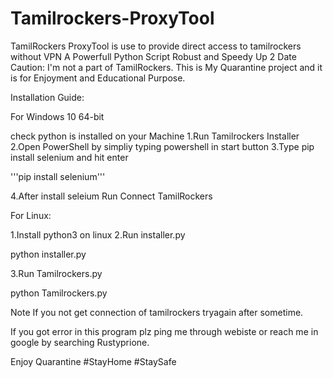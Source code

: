 # Tamilrockers-ProxyTool
TamilRockers ProxyTool is use to provide direct access to tamilrockers without VPN
A Powerfull Python Script
Robust and Speedy
Up 2 Date
Caution: I'm not a part of TamilRockers. This is My Quarantine project and it is for Enjoyment and Educational Purpose.

Installation Guide:

For Windows 10 64-bit

check python is installed on your Machine
1.Run Tamilrockers Installer
2.Open PowerShell by simpliy typing powershell in start button
3.Type pip install selenium and hit enter

'''pip install selenium'''

4.After install seleium Run Connect TamilRockers 

For Linux:

1.Install python3 on linux
2.Run installer.py 

python installer.py

3.Run Tamilrockers.py

python Tamilrockers.py


Note If you not get connection of tamilrockers tryagain after sometime.

If you got error in this program plz ping me through webiste or reach me in google by searching Rustyprione.

Enjoy Quarantine 
#StayHome #StaySafe 
